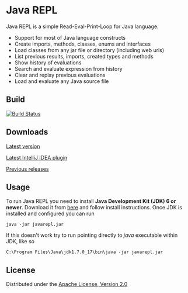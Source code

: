 # Java REPL

Java REPL is a simple Read-Eval-Print-Loop for Java language.

* Support for most of Java language constructs
* Create imports, methods, classes, enums and interfaces
* Load classes from any jar file or directory (including web urls)
* List previous results, imports, created types and methods
* Show history of evaluations
* Search and evaluate expression from history
* Clear and replay previous evaluations
* Load and evaluate any Java source file

## Build

[![Build Status](https://travis-ci.org/albertlatacz/java-repl.png?branch=master)](https://travis-ci.org/albertlatacz/java-repl)


## Downloads

[Latest version](http://albertlatacz.published.s3.amazonaws.com/javarepl/javarepl.jar)

[Latest IntelliJ IDEA plugin](http://albertlatacz.published.s3.amazonaws.com/javarepl/javarepl-intellij.zip)

[Previous releases](http://albertlatacz.published.s3.amazonaws.com/index.html)


## Usage
To run Java REPL you need to install **Java Development Kit (JDK) 6 or newer**. Download it from [here](http://www.oracle.com/technetwork/java/javase/downloads/index.html) and follow install instructions. Once JDK is installed and configured you can run   


```
java -jar javarepl.jar
```

If this doesn't work try to run pointing directly to *java* executable within JDK, like so


```
C:\Program Files\Java\jdk1.7.0_17\bin\java -jar javarepl.jar
```


## License

Distributed under the [Apache License, Version 2.0](http://www.apache.org/licenses/LICENSE-2.0)